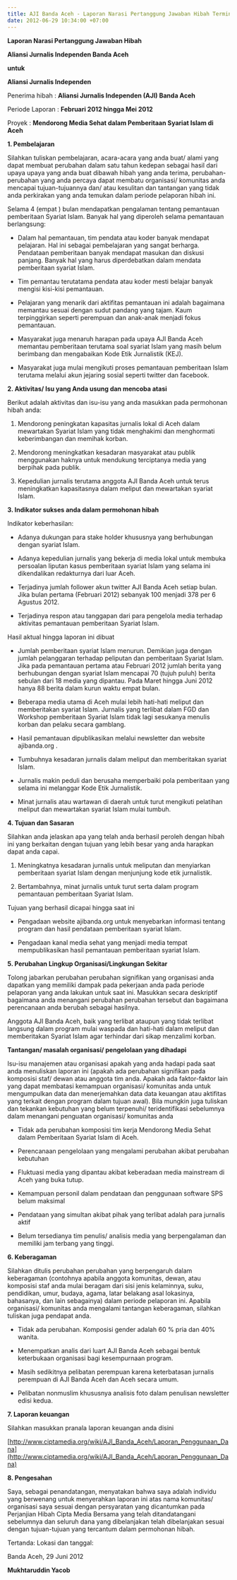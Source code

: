 ```yaml
---
title: AJI Banda Aceh - Laporan Narasi Pertanggung Jawaban Hibah Termin I
date: 2012-06-29 10:34:00 +07:00
---
```


**Laporan Narasi Pertanggung Jawaban Hibah**

**Aliansi Jurnalis Independen Banda Aceh**

**untuk**

**Aliansi Jurnalis Independen**


Penerima hibah	:	**Aliansi Jurnalis Independen (AJI) Banda Aceh**

Periode Laporan	:	**Februari 2012 hingga Mei 2012**

Proyek	:	**Mendorong Media Sehat dalam Pemberitaan Syariat Islam di Aceh**


**1. Pembelajaran**

Silahkan tuliskan pembelajaran, acara-acara yang anda buat/ alami yang dapat membuat perubahan dalam satu tahun kedepan sebagai hasil dari upaya upaya yang anda buat dibawah hibah yang anda terima, perubahan-perubahan yang anda percaya dapat membatu organisasi/ komunitas anda mencapai tujuan-tujuannya dan/ atau kesulitan dan tantangan yang tidak anda perkirakan yang anda temukan dalam periode pelaporan hibah ini.

Selama 4 (empat ) bulan mendapatkan pengalaman tentang pemantauan pemberitaan Syariat Islam. Banyak hal yang diperoleh selama pemantauan berlangsung:

* Dalam hal pemantauan, tim pendata atau koder banyak mendapat pelajaran. Hal ini sebagai pembelajaran yang sangat berharga. Pendataan pemberitaan banyak mendapat masukan dan diskusi panjang. Banyak hal yang harus diperdebatkan dalam mendata pemberitaan syariat Islam.

* Tim pemantau terutatama pendata atau koder mesti belajar banyak mengisi kisi-kisi pemantauan.

* Pelajaran yang menarik dari aktifitas pemantauan ini adalah bagaimana memantau sesuai dengan sudut pandang yang tajam. Kaum terpinggirkan seperti perempuan dan anak-anak menjadi fokus pemantauan.

* Masyarakat juga menaruh harapan pada upaya AJI Banda Aceh memantau pemberitaan terutama soal syariat Islam yang masih belum berimbang dan mengabaikan Kode Etik Jurnalistik (KEJ).

* Masyarakat juga mulai mengikuti proses pemantauan pemberitaan Islam terutama melalui akun jejaring sosial seperti twitter dan facebook.

**2. Aktivitas/ Isu yang Anda usung dan mencoba atasi**

Berikut adalah aktivitas dan isu-isu yang anda masukkan pada permohonan hibah anda:

1. Mendorong peningkatan kapasitas jurnalis lokal di Aceh dalam mewartakan Syariat Islam yang tidak menghakimi dan menghormati keberimbangan dan memihak korban.

2. Mendorong meningkatkan kesadaran masyarakat atau publik menggunakan haknya untuk mendukung terciptanya media yang berpihak pada publik.

3. Kepedulian jurnalis terutama anggota AJI Banda Aceh untuk terus meningkatkan kapasitasnya dalam meliput dan mewartakan syariat Islam.

**3. Indikator sukses anda dalam permohonan hibah**

Indikator keberhasilan:

* Adanya dukungan para stake holder khususnya yang berhubungan dengan syariat Islam.
* Adanya kepedulian jurnalis yang bekerja di media lokal untuk membuka persoalan liputan kasus pemberitaan syariat Islam yang selama ini dikendalikan redakturnya dari luar Aceh.

* Terjadinya jumlah follower akun twitter AJI Banda Aceh setiap bulan. Jika bulan pertama (Februari 2012) sebanyak 100 menjadi 378 per 6 Agustus 2012.

* Terjadinya respon atau tanggapan dari para pengelola media terhadap aktivitas pemantauan pemberitaan Syariat Islam.

Hasil aktual hingga laporan ini dibuat

* Jumlah pemberitaan syariat Islam menurun. Demikian juga dengan jumlah pelanggaran terhadap peliputan dan pemberitaan Syariat Islam. Jika pada pemantauan pertama atau Februari 2012 jumlah berita yang berhubungan dengan syariat Islam mencapai 70 (tujuh puluh) berita sebulan dari 18 media yang dipantau. Pada Maret hingga Juni 2012 hanya 88 berita dalam kurun waktu empat bulan.

* Beberapa media utama di Aceh mulai lebih hati-hati meliput dan memberitakan syariat Islam. Jurnalis yang terlibat dalam FGD dan Workshop pemberitaan Syariat Islam tidak lagi sesukanya menulis korban dan pelaku secara gamblang.

* Hasil pemantauan dipublikasikan melalui newsletter dan website ajibanda.org .

* Tumbuhnya kesadaran jurnalis dalam meliput dan memberitakan syariat Islam.

* Jurnalis makin peduli dan berusaha memperbaiki pola pemberitaan yang selama ini melanggar Kode Etik Jurnalistik.

* Minat jurnalis atau wartawan di daerah untuk turut mengikuti pelatihan meliput dan mewartakan syariat Islam mulai tumbuh.

**4. Tujuan dan Sasaran**

Silahkan anda jelaskan apa yang telah anda berhasil peroleh dengan hibah ini yang berkaitan dengan tujuan yang lebih besar yang anda harapkan dapat anda capai.

1. Meningkatnya kesadaran jurnalis untuk meliputan dan menyiarkan pemberitaan syariat Islam dengan menjunjung kode etik jurnalistik.

2. Bertambahnya, minat jurnalis untuk turut serta dalam program pemantauan pemberitaan Syariat Islam.

Tujuan yang berhasil dicapai hingga saat ini

* Pengadaan website ajibanda.org untuk menyebarkan informasi tentang program dan hasil pendataan pemberitaan syariat Islam.

* Pengadaan kanal media sehat yang menjadi media tempat mempublikasikan hasil pemantauan pemberitaan syariat Islam.

**5. Perubahan Lingkup Organisasi/Lingkungan Sekitar**

Tolong jabarkan perubahan perubahan signifikan yang organisasi anda dapatkan yang memiliki dampak pada pekerjaan anda pada periode pelaporan yang anda lakukan untuk saat ini. Masukkan secara deskriptif bagaimana anda menangani perubahan perubahan tersebut dan bagaimana perencanaan anda berubah sebagai hasilnya.

Anggota AJI Banda Aceh, baik yang terlibat ataupun yang tidak terlibat langsung dalam program mulai waspada dan hati-hati dalam meliput dan memberitakan Syariat Islam agar terhindar dari sikap menzalimi korban.

**Tantangan/ masalah organisasi/ pengelolaan yang dihadapi**

Isu-isu manajemen atau organisasi apakah yang anda hadapi pada saat anda menuliskan laporan ini (apakah ada perubahan signifikan pada komposisi staf/ dewan atau anggota tim anda. Apakah ada faktor-faktor lain yang dapat membatasi kemampuan organisasi/ komunitas anda untuk mengumpulkan data dan menerjemahkan data data keuangan atau aktifitas yang terkait dengan program dalam tujuan awal). Bila mungkin juga tuliskan dan tekankan kebutuhan yang belum terpenuhi/ teridentifikasi sebelumnya dalam menangani penguatan organisasi/ komunitas anda

* Tidak ada perubahan komposisi tim kerja Mendorong Media Sehat dalam Pemberitaan Syariat Islam di Aceh.

* Perencanaan pengelolaan yang mengalami perubahan akibat perubahan kebutuhan

* Fluktuasi media yang dipantau akibat keberadaan media mainstream di Aceh yang buka tutup.

* Kemampuan personil dalam pendataan dan penggunaan software SPS belum maksimal

* Pendataan yang simultan akibat pihak yang terlibat adalah para jurnalis aktif

* Belum tersedianya tim penulis/ analisis media yang berpengalaman dan memiliki jam terbang yang tinggi.

**6. Keberagaman**

Silahkan ditulis perubahan perubahan yang berpengaruh dalam keberagaman (contohnya apabila anggota komunitas, dewan, atau komposisi staf anda mulai beragam dari sisi jenis kelaminnya, suku, pendidikan, umur, budaya, agama, latar belakang asal lokasinya, bahasanya, dan lain sebagainya) dalam periode pelaporan ini. Apabila organisasi/ komunitas anda mengalami tantangan keberagaman, silahkan tuliskan juga pendapat anda.

* Tidak ada perubahan. Komposisi gender adalah 60 % pria dan 40% wanita.

* Menempatkan analis dari luart AJI Banda Aceh sebagai bentuk keterbukaan organisasi bagi kesempurnaan program.

* Masih sedikitnya pelibatan perempuan karena keterbatasan jurnalis perempuan di AJI Banda Aceh dan Aceh secara umum.

* Pelibatan nonmuslim khususnya analisis foto dalam penulisan newsletter edisi kedua.

**7. Laporan keuangan**

Silahkan masukkan pranala laporan keuangan anda disini

[http://www.ciptamedia.org/wiki/AJI_Banda_Aceh/Laporan_Penggunaan_Dana](http://www.ciptamedia.org/wiki/AJI_Banda_Aceh/Laporan_Penggunaan_Dana)

**8. Pengesahan**

Saya, sebagai penandatangan, menyatakan bahwa saya adalah individu yang berwenang untuk menyerahkan laporan ini atas nama komunitas/ organisasi saya sesuai dengan persyaratan yang dicantumkan pada Perjanjian Hibah Cipta Media Bersama yang telah ditandatangani sebelumnya dan seluruh dana yang dibelanjakan telah dibelanjakan sesuai dengan tujuan-tujuan yang tercantum dalam permohonan hibah.

Tertanda: Lokasi dan tanggal:

Banda Aceh, 29 Juni 2012


**Mukhtaruddin Yacob**